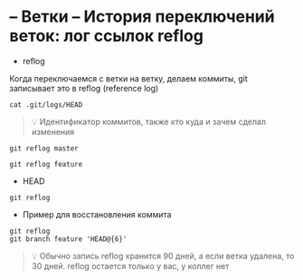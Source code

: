 # – Ветки – История переключений веток: лог ссылок reflog

- reflog

Когда переключаемся с ветки на ветку, делаем коммиты, git записывает это в reflog
(reference log)

```
cat .git/logs/HEAD
```
> 💡 Идентификатор коммитов, также кто куда и зачем сделал изменения


```
git reflog master
```

```
git reflog feature
```

- HEAD

```
git reflog
```

- Пример для восстановления коммита

```
git reflog
git branch feature 'HEAD@{6}'
```

> 💡 Обычно запись reflog хранится 90 дней, а если ветка удалена, то 30 дней. reflog остается только у вас, у коллег нет
